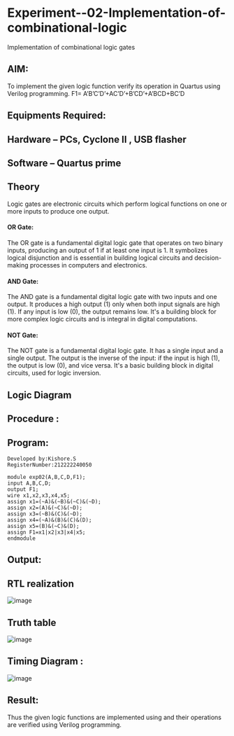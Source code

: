 # Experiment--02-Implementation-of-combinational-logic
Implementation of combinational logic gates
 
## AIM:
To implement the given logic function verify its operation in Quartus using Verilog programming.
 F1= A’B’C’D’+AC’D’+B’CD’+A’BCD+BC’D
 
## Equipments Required:
## Hardware – PCs, Cyclone II , USB flasher
## Software – Quartus prime


## Theory
 Logic gates are electronic circuits which perform logical functions on one or more inputs to produce one output.
#### OR Gate:
The OR gate is a fundamental digital logic gate that operates on two binary inputs, producing an output of 1 if at least one input is 1. It symbolizes logical disjunction and is essential in building logical circuits and decision-making processes in computers and electronics.
#### AND Gate:
The AND gate is a fundamental digital logic gate with two inputs and one output. It produces a high output (1) only when both input signals are high (1). If any input is low (0), the output remains low. It's a building block for more complex logic circuits and is integral in digital computations.
#### NOT Gate:
The NOT gate is a fundamental digital logic gate. It has a single input and a single output. The output is the inverse of the input: if the input is high (1), the output is low (0), and vice versa. It's a basic building block in digital circuits, used for logic inversion.

## Logic Diagram
## Procedure :


## Program:
```
Developed by:Kishore.S
RegisterNumber:212222240050
 
module exp02(A,B,C,D,F1);
input A,B,C,D;
output F1;
wire x1,x2,x3,x4,x5;
assign x1=(~A)&(~B)&(~C)&(~D);
assign x2=(A)&(~C)&(~D);
assign x3=(~B)&(C)&(~D);
assign x4=(~A)&(B)&(C)&(D);
assign x5=(B)&(~C)&(D);
assign F1=x1|x2|x3|x4|x5;
endmodule
```
## Output:

## RTL realization
![image](https://github.com/Kishore2o/Experiment--02-Implementation-of-combinational-logic-/assets/118679883/770e9e9b-5521-4a54-ab2b-437e61b3c9cc)

## Truth table
![image](https://github.com/Kishore2o/Experiment--02-Implementation-of-combinational-logic-/assets/118679883/73af8a30-7a3b-41c5-8ccb-1910dddb95d3)


## Timing Diagram :
![image](https://github.com/Kishore2o/Experiment--02-Implementation-of-combinational-logic-/assets/118679883/2f754e8b-ae03-474b-8177-96925ea56782)



## Result:
Thus the given logic functions are implemented using  and their operations are verified using Verilog programming.
